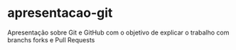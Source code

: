 # apresentacao-git
Apresentação sobre Git e GitHub com o objetivo de explicar o trabalho com branchs forks e Pull Requests
